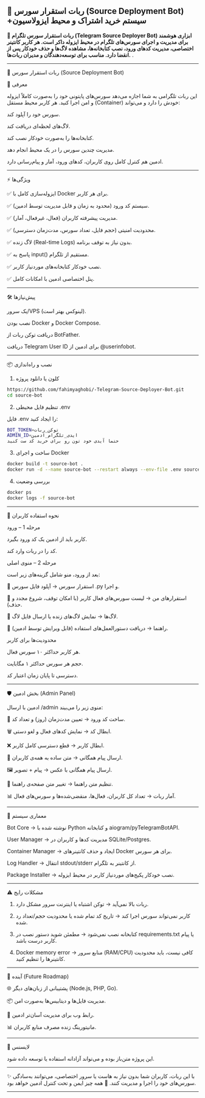 ## 🤖 ربات استقرار سورس (Source Deployment Bot) +سیستم خرید اشتراک و محیط ایزولاسیون 

__🚀 ربات استقرار سورس تلگرام (Telegram Source Deployer Bot) ابزاری هوشمند برای مدیریت و اجرای سورس‌های تلگرام در محیط ایزوله داکر است. هر کاربر کانتینر اختصاصی، مدیریت کدهای ورود، نصب کتابخانه‌ها، مشاهده لاگ‌ها و حذف خودکار پس از انقضا دارد. مناسب برای توسعه‌دهندگان و مدیران ربات‌ها.__
.

---

🤖 ربات استقرار سورس (Source Deployment Bot)

📌 معرفی

این ربات تلگرامی به شما اجازه می‌دهد سورس‌های پایتونی خود را به‌صورت کاملاً ایزوله و امن اجرا کنید.
هر کاربر محیط مستقل (Container) خودش را دارد و می‌تواند:

سورس خود را آپلود کند.

لاگ‌های لحظه‌ای دریافت کند.

کتابخانه‌ها را به‌صورت خودکار نصب کند.

مدیریت چندین سورس را در یک محیط انجام دهد.


ادمین هم کنترل کامل روی کاربران، کدهای ورود، آمار و پیام‌رسانی دارد.


---

⚡ ویژگی‌ها

✅ ایزوله‌سازی کامل با Docker برای هر کاربر.

✅ سیستم کد ورود (محدود به زمان و قابل مدیریت توسط ادمین).

✅ مدیریت پیشرفته کاربران (فعال، غیرفعال، آمار).

✅ محدودیت امنیتی (حجم فایل، تعداد سورس، مدت‌زمان دسترسی).

✅ لاگ زنده (Real-time Logs) بدون نیاز به توقف برنامه.

✅ پاسخ به input() مستقیم از تلگرام.

✅ نصب خودکار کتابخانه‌های موردنیاز کاربر.

✅ پنل اختصاصی ادمین با امکانات کامل.



---

🛠 پیش‌نیازها

یک سرور/VPS (لینوکس بهتر است).

نصب بودن Docker و Docker Compose.

دریافت توکن ربات از BotFather.

دریافت Telegram User ID برای ادمین از @userinfobot.



---

📦 نصب و راه‌اندازی

1. کلون یا دانلود پروژه
```bash
https://github.com/fahimyaghobi/-Telegram-Source-Deployer-Bot.git
cd source-bot
```
2. تنظیم فایل محیطی .env

فایل .env را ایجاد کنید:
```bash
BOT_TOKEN=توکن_ربات
ADMIN_ID=ایدی_تلگرام_ادمین
حتما آیدی خود تون رو برای خرید کد ست کنید
```
3. ساخت و اجرای Docker
```bash
docker build -t source-bot .
docker run -d --name source-bot --restart always --env-file .env source-bot
```
4. بررسی وضعیت
```bash
docker ps
docker logs -f source-bot
```

---

👥 نحوه استفاده کاربران

مرحله 1 – ورود

کاربر باید از ادمین یک کد ورود بگیرد.

کد را در ربات وارد کند.


مرحله 2 – منوی اصلی

بعد از ورود، منو شامل گزینه‌های زیر است:

📂 استقرار سورس → آپلود فایل سورس .py و اجرا.

📑 استقرارهای من → لیست سورس‌های فعال کاربر (با امکان توقف، شروع مجدد و حذف).

📜 لاگ‌ها → نمایش لاگ‌های زنده یا ارسال فایل لاگ.

📘 راهنما → دریافت دستورالعمل‌های استفاده (قابل ویرایش توسط ادمین).


محدودیت‌ها برای کاربر

هر کاربر حداکثر ۱۰ سورس فعال.

حجم هر سورس حداکثر ۱ مگابایت.

دسترسی تا پایان زمان اعتبار کد.



---

🛡 بخش ادمین (Admin Panel)

ادمین با ارسال /admin منوی زیر را می‌بیند:

🔑 ساخت کد ورود → تعیین مدت‌زمان (روز) و تعداد کد.

🗑 ابطال کد → نمایش کدهای فعال و لغو دستی.

❌ ابطال کاربر → قطع دسترسی کامل کاربر.

📢 ارسال پیام همگانی → متن ساده به همه‌ی کاربران.

🖼 ارسال پیام همگانی با عکس → پیام + تصویر.

📘 تنظیم متن راهنما → تغییر متن صفحه‌ی راهنما.

📊 آمار ربات → تعداد کل کاربران، فعال‌ها، منقضی‌شده‌ها و سورس‌های فعال.



---

🧩 معماری سیستم

Bot Core → نوشته شده با Python و کتابخانه aiogram/pyTelegramBotAPI.

User Manager → مدیریت کدها و کاربران در SQLite/Postgres.

Container Manager → ایجاد و حذف کانتینرهای Docker برای هر سورس.

Log Handler → انتقال stdout/stderr از کانتینر به تلگرام.

Package Installer → نصب خودکار پکیج‌های موردنیاز کاربر در محیط ایزوله.



---

⚠ مشکلات رایج

1. ربات بالا نمی‌آید → توکن اشتباه یا اینترنت سرور مشکل دارد.


2. کاربر نمی‌تواند سورس اجرا کند → تاریخ کد تمام شده یا محدودیت حجم/تعداد رد شده.


3. کتابخانه نصب نمی‌شود → مطمئن شوید دستور نصب در requirements.txt یا پیام کاربر درست باشد.


4. Docker memory error → منابع سرور (RAM/CPU) کافی نیست، باید محدودیت کانتینرها را تنظیم کنید.




---

🚀 آینده (Future Roadmap)

🌐 پشتیبانی از زبان‌های دیگر (Node.js, PHP, Go).

📦 مدیریت فایل‌ها و دیتابیس‌ها به‌صورت امن.

🔄 رابط وب برای مدیریت آسان‌تر ادمین.

📊 مانیتورینگ زنده مصرف منابع کاربران.



---

📝 لایسنس

این پروژه متن‌باز بوده و می‌تواند آزادانه استفاده یا توسعه داده شود.


---

✨ با این ربات، کاربران شما بدون نیاز به هاست یا سرور اختصاصی، می‌توانند به‌سادگی سورس‌های خود را اجرا و مدیریت کنند.
🔐 همه چیز ایمن و تحت کنترل ادمین خواهد بود.


---
